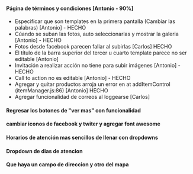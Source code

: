 #### Página de términos y condiciones [Antonio - 90%]

- Especificar que son templates en la primera pantalla (Cambiar las palabras) [Antonio] - HECHO
- Cúando se suban las fotos, auto seleccionarlas y mostrar la galeria [Antonio] - HECHO
- Fotos desde facebook parecen fallar al subirlas [Carlos] HECHO
- El título de la barra superior del tercer u cuarto template parece no ser editable [Antonio]
- Invitación a realizar acción no tiene para subir imágenes [Antonio] - HECHO
- Call to action no es editable [Antonio] - HECHO
- Agregar y quitar productos arroja un error en at addItemControl (itemManager.js:86) [Antonio] HECHO
- Agregar funcionalidad de correos al loggearse [Carlos]


#### Regresar los botones de "ver mas" con funcionalidad
#### cambiar iconos de facebook y twiter y agregar font awesome
#### Horarios de atención mas sencillos de llenar con dropdowns
#### Dropdown de dias de atencion
#### Que haya un campo de direccion y otro del mapa